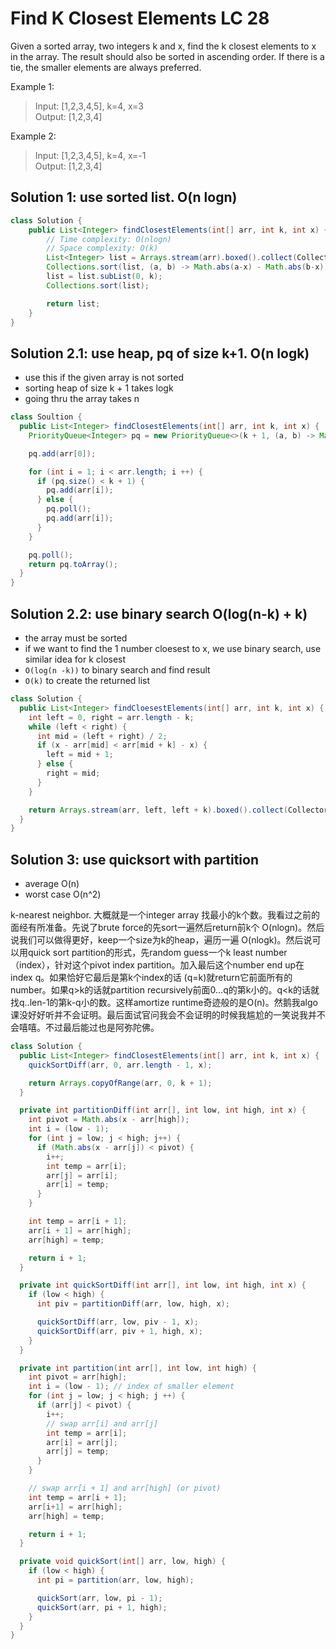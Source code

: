 # Find K Closest Elements LC 28

Given a sorted array, two integers k and x, find the k closest elements to x in the array. The result should also be sorted in ascending order. If there is a tie, the smaller elements are always preferred.

Example 1:
>Input: [1,2,3,4,5], k=4, x=3 \
>Output: [1,2,3,4]


Example 2:
>Input: [1,2,3,4,5], k=4, x=-1\
>Output: [1,2,3,4]


## Solution 1: use sorted list. O(n logn)
```java
class Solution {
    public List<Integer> findClosestElements(int[] arr, int k, int x) {
        // Time complexity: O(nlogn)
        // Space complexity: O(k)
        List<Integer> list = Arrays.stream(arr).boxed().collect(Collectors.toList());
        Collections.sort(list, (a, b) -> Math.abs(a-x) - Math.abs(b-x));
        list = list.subList(0, k);
        Collections.sort(list);

        return list;
    }
}
```

## Solution 2.1: use heap, pq of size k+1. O(n logk)
- use this if the given array is not sorted
- sorting heap of size k + 1 takes logk
- going thru the array takes n
```java
class Soultion {
  public List<Integer> findClosestElements(int[] arr, int k, int x) {
    PriorityQueue<Integer> pq = new PriorityQueue<>(k + 1, (a, b) -> Math.abs(a - x) - Math.abs(b - x));

    pq.add(arr[0]);

    for (int i = 1; i < arr.length; i ++) {
      if (pq.size() < k + 1) {
        pq.add(arr[i]);
      } else {
        pq.poll();
        pq.add(arr[i]);
      }
    }

    pq.poll();
    return pq.toArray();
  }
}
```

## Solution 2.2: use binary search O(log(n-k) + k)
- the array must be sorted
- if we want to find the 1 number cloesest to x, we use binary search, use similar idea for k closest
- `O(log(n -k))` to binary search and find result
- `O(k)` to create the returned list

```java
class Solution {
  public List<Integer> findCloesestElements(int[] arr, int k, int x) {
    int left = 0, right = arr.length - k;
    while (left < right) {
      int mid = (left + right) / 2;
      if (x - arr[mid] < arr[mid + k] - x) {
        left = mid + 1;
      } else {
        right = mid;
      }
    }

    return Arrays.stream(arr, left, left + k).boxed().collect(Collectors.toList());
  }
}
```

## Solution 3: use quicksort with partition
- average O(n)
- worst case O(n^2)

k-nearest neighbor. 大概就是一个integer array 找最小的k个数。我看过之前的面经有所准备。先说了brute force的先sort一遍然后return前k个 O(nlogn)。然后说我们可以做得更好，keep一个size为k的heap，遍历一遍 O(nlogk)。然后说可以用quick sort partition的形式，先random guess一个k least number（index），针对这个pivot index partition。加入最后这个number end up在index q。如果恰好它最后是第k个index的话 (q=k)就return它前面所有的number。如果q>k的话就partition recursively前面0...q的第k小的。q<k的话就找q..len-1的第k-q小的数。这样amortize runtime奇迹般的是O(n)。然鹅我algo课没好好听并不会证明。最后面试官问我会不会证明的时候我尴尬的一笑说我并不会嘻嘻。不过最后能过也是阿弥陀佛。
```java
class Solution {
  public List<Integer> findClosestElements(int[] arr, int k, int x) {
    quickSortDiff(arr, 0, arr.length - 1, x);

    return Arrays.copyOfRange(arr, 0, k + 1);
  }

  private int partitionDiff(int arr[], int low, int high, int x) {
    int pivot = Math.abs(x - arr[high]);
    int i = (low - 1);
    for (int j = low; j < high; j++) {
      if (Math.abs(x - arr[j]) < pivot) {
        i++;
        int temp = arr[i];
        arr[j] = arr[i];
        arr[i] = temp;
      }
    }

    int temp = arr[i + 1];
    arr[i + 1] = arr[high];
    arr[high] = temp;

    return i + 1;
  }

  private int quickSortDiff(int arr[], int low, int high, int x) {
    if (low < high) {
      int piv = partitionDiff(arr, low, high, x);

      quickSortDiff(arr, low, piv - 1, x);
      quickSortDiff(arr, piv + 1, high, x);
    }
  }

  private int partition(int arr[], int low, int high) {
    int pivot = arr[high];
    int i = (low - 1); // index of smaller element
    for (int j = low; j < high; j ++) {
      if (arr[j] < pivot) {
        i++;
        // swap arr[i] and arr[j]
        int temp = arr[i];
        arr[i] = arr[j];
        arr[j] = temp;
      }
    }

    // swap arr[i + 1] and arr[high] (or pivot)
    int temp = arr[i + 1];
    arr[i+1] = arr[high];
    arr[high] = temp;

    return i + 1;
  }

  private void quickSort(int[] arr, low, high) {
    if (low < high) {
      int pi = partition(arr, low, high);

      quickSort(arr, low, pi - 1);
      quickSort(arr, pi + 1, high);
    }
  }
}
```
